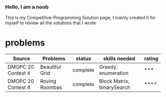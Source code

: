 ### Hello, I am a noob

This is my Competitive-Programming Solution page, I mainly created it for myself to review all the solutions that I wrote


# problems
Source | Problems | status | skills needed | rating
-------|----------|--------|---------------|-------
DMOPC 20 Contest 4 | Beautiful Grid | complete | Greedy, enumeration | ***
DMOPC 20 Contest 4 | Roving Roombas | complete | Block Matrix, binarySearch | ****
